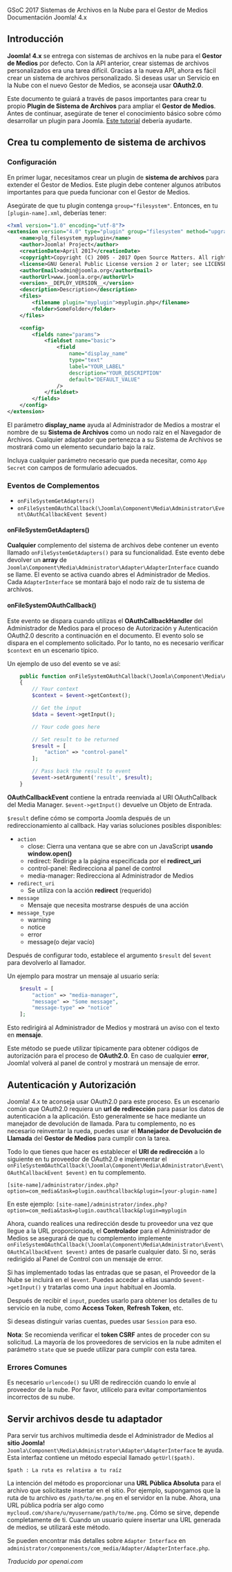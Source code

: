 <!-- Filename: J4.x:Cloud_File_Systems_for_Media_Manager / Display title: Sistemas de Archivos en la Nube para Gestor de Medios -->

<span id="main-portal-heading">GSoC 2017
Sistemas de Archivos en la Nube para el Gestor de Medios
Documentación</span> Joomla! 4.x

## Introducción

**Joomla! 4.x** se entrega con sistemas de archivos en la nube para el **Gestor de Medios** por defecto. Con la API anterior, crear sistemas de archivos personalizados era una tarea difícil. Gracias a la nueva API, ahora es fácil crear un sistema de archivos personalizado. Si deseas usar un Servicio en la Nube con el nuevo Gestor de Medios, se aconseja usar **OAuth2.0**.

Este documento te guiará a través de pasos importantes para crear tu propio **Plugin de Sistema de Archivos** para ampliar el **Gestor de Medios**. Antes de continuar, asegúrate de tener el conocimiento básico sobre cómo desarrollar un plugin para Joomla. [Este tutorial](https://docs.joomla.org/J3.x:Creating_a_Plugin_for_Joomla) debería ayudarte.

## Crea tu complemento de sistema de archivos

### Configuración

En primer lugar, necesitamos crear un plugin de **sistema de archivos** para extender el Gestor de Medios. Este plugin debe contener algunos atributos importantes para que pueda funcionar con el Gestor de Medios.

Asegúrate de que tu plugin contenga `group="filesystem"`. Entonces, en tu
`[plugin-name].xml`, deberías tener:

```xml
<?xml version="1.0" encoding="utf-8"?>
<extension version="4.0" type="plugin" group="filesystem" method="upgrade">
    <name>plg_filesystem_myplugin</name>
    <author>Joomla! Project</author>
    <creationDate>April 2017</creationDate>
    <copyright>Copyright (C) 2005 - 2017 Open Source Matters. All rights reserved.</copyright>
    <license>GNU General Public License version 2 or later; see LICENSE.txt</license>
    <authorEmail>admin@joomla.org</authorEmail>
    <authorUrl>www.joomla.org</authorUrl>
    <version>__DEPLOY_VERSION__</version>
    <description>Description</description>
    <files>
        <filename plugin="myplugin">myplugin.php</filename>
        <folder>SomeFolder</folder>
    </files>

    <config>
        <fields name="params">
            <fieldset name="basic">
                <field
                    name="display_name"
                    type="text"
                    label="YOUR_LABEL"
                    description="YOUR_DESCRIPTION"
                    default="DEFAULT_VALUE"
                />
            </fieldset>
        </fields>
    </config>
</extension>
```

El parámetro **display_name** ayuda al Administrador de Medios a mostrar el nombre de su **Sistema de Archivos** como un nodo raíz en el Navegador de Archivos. Cualquier adaptador que pertenezca a su Sistema de Archivos se mostrará como un elemento secundario bajo la raíz.

Incluya cualquier parámetro necesario que pueda necesitar, como `App Secret` con campos de formulario adecuados.

### Eventos de Complementos

- `onFileSystemGetAdapters()`
- `onFileSystemOAuthCallback(\Joomla\Component\Media\Administrator\Event\OAuthCallbackEvent $event)`

#### onFileSystemGetAdapters()

**Cualquier** complemento del sistema de archivos debe contener un evento llamado `onFileSystemGetAdapters()` para su funcionalidad. Este evento debe devolver un **array** de `Joomla\Component\Media\Administrator\Adapter\AdapterInterface` cuando se llame. El evento se activa cuando abres el Administrador de Medios. Cada `AdapterInterface` se montará bajo el nodo raíz de tu sistema de archivos.

#### onFileSystemOAuthCallback()

Este evento se dispara cuando utilizas el **OAuthCallbackHandler** del Administrador de Medios para el proceso de Autorización y Autenticación OAuth2.0 descrito a continuación en el documento. El evento solo se dispara en el complemento solicitado. Por lo tanto, no es necesario verificar `$context` en un escenario típico.

Un ejemplo de uso del evento se ve así:

```php
    public function onFileSystemOAuthCallback(\Joomla\Component\Media\Administrator\Event\OAuthCallbackEvent $event)
    {
        // Your context
        $context = $event->getContext();

        // Get the input
        $data = $event->getInput();

        // Your code goes here

        // Set result to be returned
        $result = [
            "action" => "control-panel"
        ];

        // Pass back the result to event
        $event->setArgument('result', $result);
    }
```

**OAuthCallbackEvent** contiene la entrada reenviada al URI OAuthCallback del Media Manager. `$event->getInput()` devuelve un Objeto de Entrada.

`$result` define cómo se comporta Joomla después de un redireccionamiento al callback. Hay varias soluciones posibles disponibles:

- `action`
  - close: Cierra una ventana que se abre con un JavaScript **usando window.open()**
  - redirect: Redirige a la página especificada por el **redirect_uri**
  - control-panel: Redirecciona al panel de control
  - media-manager: Redirecciona al Administrador de Medios
- `redirect_uri`
  - Se utiliza con la acción **redirect** (requerido)
- `message`
  - Mensaje que necesita mostrarse después de una acción
- `message_type`
  - warning
  - notice
  - error
  - message(o dejar vacío)

Después de configurar todo, establece el argumento `$result` del `$event` para devolverlo al llamador.

Un ejemplo para mostrar un mensaje al usuario sería:

```php
    $result = [
        "action" => "media-manager",
        "message" => "Some message",
        "message-type" => "notice"
    ];
```

Esto redirigirá al Administrador de Medios y mostrará un aviso con el texto en **mensaje**.

Este método se puede utilizar típicamente para obtener códigos de autorización para el proceso de **OAuth2.0**. En caso de cualquier **error**, Joomla! volverá al panel de control y mostrará un mensaje de error.

## Autenticación y Autorización

Joomla! 4.x te aconseja usar OAuth2.0 para este proceso. Es un escenario común que OAuth2.0 requiera un **url de redirección** para pasar los datos de autenticación a la aplicación. Esto generalmente se hace mediante un manejador de devolución de llamada. Para tu complemento, no es necesario reinventar la rueda, puedes usar el **Manejador de Devolución de Llamada** del **Gestor de Medios** para cumplir con la tarea.

Todo lo que tienes que hacer es establecer el **URI de redirección** a lo siguiente en tu proveedor de OAuth2.0 e implementar el 
`onFileSystemOAuthCallback(\Joomla\Component\Media\Administrator\Event\OAuthCallbackEvent $event)`
en tu complemento.

`[site-name]/administrator/index.php?option=com_media&task=plugin.oauthcallback&plugin=[your-plugin-name]`

En este ejemplo:
`[site-name]/administrator/index.php?option=com_media&task=plugin.oauthcallback&plugin=myplugin`

Ahora, cuando realices una redirección desde tu proveedor una vez que llegue a la URL proporcionada, el **Controlador** para el Administrador de Medios se asegurará de que tu complemento implemente `onFileSystemOAuthCallback(\Joomla\Component\Media\Administrator\Event\OAuthCallbackEvent $event)` antes de pasarle cualquier dato. Si no, serás redirigido al Panel de Control con un mensaje de error.

Si has implementado todas las entradas que se pasan, el Proveedor de la Nube se incluirá en el `$event`. Puedes acceder a ellas usando `$event->getInput()` y tratarlas como una `input` habitual en Joomla.

Después de recibir el `input`, puedes usarlo para obtener los detalles de
tu servicio en la nube, como **Access Token**, **Refresh Token**, etc.

Si deseas distinguir varias cuentas, puedes usar `Session` para eso.

**Nota**: Se recomienda verificar el **token CSRF** antes de proceder con su solicitud. La mayoría de los proveedores de servicios en la nube admiten el parámetro `state` que se puede utilizar para cumplir con esta tarea.

### Errores Comunes

Es necesario `urlencode()` su URI de redirección cuando lo envíe al proveedor de la nube. Por favor, utilícelo para evitar comportamientos incorrectos de su nube.

## Servir archivos desde tu adaptador

Para servir tus archivos multimedia desde el Administrador de Medios al **sitio Joomla!**
`Joomla\Component\Media\Administrator\Adapter\AdapterInterface` te ayuda.
Esta interfaz contiene un método especial llamado `getUrl($path)`.

`$path : La ruta es relativa a tu raíz`

La intención del método es proporcionar una **URL Pública Absoluta** para el archivo que solicitaste insertar en el sitio. Por ejemplo, supongamos que la ruta de tu archivo es `/path/to/me.png` en el servidor en la nube. Ahora, una URL pública podría ser algo como `mycloud.com/share/u/myusername/path/to/me.png`. Cómo se sirve, depende completamente de ti. Cuando un usuario quiere insertar una URL generada de medios, se utilizará este método.

Se pueden encontrar más detalles sobre `Adapter Interface` en `administrator/componenents/com_media/Adapter/AdapterInterface.php`.

*Traducido por openai.com*

